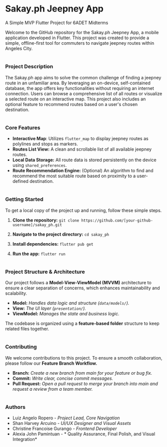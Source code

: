 # Sakay.ph Jeepney App

A Simple MVP Flutter Project for 6ADET Midterms

Welcome to the GitHub repository for the Sakay.ph Jeepney App, a mobile application developed in Flutter. This project was created to provide a simple, offline-first tool for commuters to navigate jeepney routes within Angeles City.

#
### Project Description
The Sakay.ph app aims to solve the common challenge of finding a jeepney route in an unfamiliar area. By leveraging an on-device, self-contained database, the app offers key functionalities without requiring an internet connection. Users can browse a comprehensive list of all routes or visualize a selected route on an interactive map. This project also includes an optional feature to recommend routes based on a user's chosen destination.

#
### Core Features
* **Interactive Map**: Utilizes `flutter_map` to display jeepney routes as polylines and stops as markers.
* **Routes List View:** A clean and scrollable list of all available jeepney routes.
* **Local Data Storage:** All route data is stored persistently on the device using `shared_preferences`.
* **Route Recommendation Engine:** (Optional) An algorithm to find and recommend the most suitable route based on proximity to a user-defined destination.

#
### Getting Started
To get a local copy of the project up and running, follow these simple steps.
1. **Clone the repository:**
`git clone https://github.com/[your-github-username]/sakay_ph.git`

2. **Navigate to the project directory:**
`cd sakay_ph`

3. **Install dependencies:**
`flutter pub get`

4. **Run the app:**
`flutter run`

#
### Project Structure & Architecture
Our project follows a **Model-View-ViewModel (MVVM)** architecture to ensure a clear separation of concerns, which enhances maintainability and scalability.
* **Model:** *Handles data logic and structure (`data/models/`).*
* **View:** *The UI layer (`presentation/`).*
* **ViewModel:** *Manages the state and business logic.*

The codebase is organized using a **feature-based folder** structure to keep related files together.

#
### Contributing
We welcome contributions to this project. To ensure a smooth collaboration, please follow our **Feature Branch Workflow.**
* **Branch:** *Create a new branch from main for your feature or bug fix.*
* **Commit:** *Write clear, concise commit messages.*
* **Pull Request:** *Open a pull request to merge your branch into main and request a review from a team member.*

#
### Authors
* Luiz Angelo Ropero - *Project Lead, Core Navigation*
* Shan Harvey Arcuino - *UI/UX Designer and Visual Assets*
* Christine Francoise Gurango - *Frontend Developer*
* Alexia John Pamintuan - * Quality Assurance, Final Polish, and Visual Integration*

